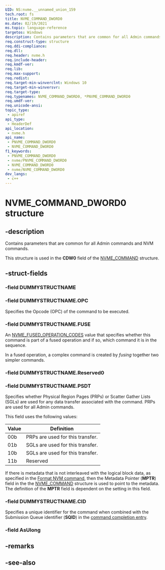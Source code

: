 ```yaml
---
UID: NS:nvme.__unnamed_union_159
tech.root: fs 
title: NVME_COMMAND_DWORD0
ms.date: 02/19/2021 
ms.topic: language-reference
targetos: Windows
description: Contains parameters that are common for all Admin commands and NVM commands.
req.construct-type: structure
req.ddi-compliance: 
req.dll: 
req.header: nvme.h
req.include-header: 
req.kmdf-ver: 
req.lib: 
req.max-support: 
req.redist: 
req.target-min-winverclnt: Windows 10 
req.target-min-winversvr: 
req.target-type: 
req.typenames: NVME_COMMAND_DWORD0, *PNVME_COMMAND_DWORD0
req.umdf-ver: 
req.unicode-ansi: 
topic_type:
 - apiref
api_type:
 - HeaderDef
api_location:
 - nvme.h
api_name:
 - PNVME_COMMAND_DWORD0
 - NVME_COMMAND_DWORD0
f1_keywords:
 - PNVME_COMMAND_DWORD0
 - nvme/PNVME_COMMAND_DWORD0
 - NVME_COMMAND_DWORD0
 - nvme/NVME_COMMAND_DWORD0
dev_langs:
 - c++
---
```


# NVME_COMMAND_DWORD0 structure

## -description

Contains parameters that are common for all Admin commands and NVM commands.

This structure is used in the **CDW0** field of the [NVME_COMMAND](ns-nvme-nvme_command.md) structure.

## -struct-fields

### -field DUMMYSTRUCTNAME

### -field DUMMYSTRUCTNAME.OPC

Specifies the Opcode (OPC) of the command to be executed.

### -field DUMMYSTRUCTNAME.FUSE

An [NVME_FUSED_OPERATION_CODES](ne-nvme-nvme_fused_operation_codes.md) value that specifies whether this command is part of a fused operation and if so, which command it is in the sequence.

In a fused operation, a complex command is created by *fusing* together two simpler commands.

### -field DUMMYSTRUCTNAME.Reserved0

### -field DUMMYSTRUCTNAME.PSDT

Specifies whether Physical Region Pages (PRPs) or Scatter Gather Lists (SGLs) are used for any data transfer associated with the command. PRPs are used for all Admin commands.

This field uses the following values:

| Value | Definition                       |
|-------|----------------------------------|
| 00b   | PRPs are used for this transfer. |
| 01b   | SGLs are used for this transfer. |
| 10b   | SGLs are used for this transfer. |
| 11b   | Reserved                         |

If there is metadata that is not interleaved with the logical block data, as specified in the [Format NVM command](ns-nvme-nvme_command.md#-field-u.formatnvm), then the Metadata Pointer (**MPTR**) field in the the [NVME_COMMAND](ns-nvme-nvme_command.md) structure is used to point to the metadata. The definition of the **MPTR** field is dependent on the setting in this field.

### -field DUMMYSTRUCTNAME.CID

Specifies a unique identifier for the command when combined with the Submission Queue identifier (**SQID**) in the [command completion entry](ns-nvme-nvme_completion_entry.md).

### -field AsUlong

## -remarks

## -see-also
